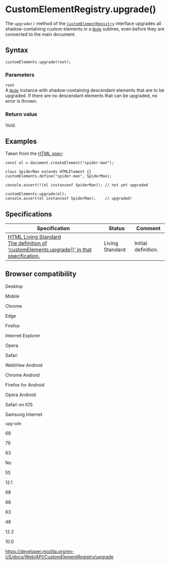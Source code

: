 # CustomElementRegistry.upgrade()

The `upgrade()` method of the [`CustomElementRegistry`](../customelementregistry) interface upgrades all shadow-containing custom elements in a [`Node`](../node) subtree, even before they are connected to the main document.

## Syntax

    customElements.upgrade(root);

### Parameters

`root`  
A [`Node`](../node) instance with shadow-containing descendant elements that are to be upgraded. If there are no descendant elements that can be upgraded, no error is thrown.

### Return value

Void.

## Examples

Taken from the [HTML spec](https://html.spec.whatwg.org/multipage/custom-elements.html#dom-customelementregistry-upgrade):

    const el = document.createElement("spider-man");

    class SpiderMan extends HTMLElement {}
    customElements.define("spider-man", SpiderMan);

    console.assert(!(el instanceof SpiderMan)); // not yet upgraded

    customElements.upgrade(el);
    console.assert(el instanceof SpiderMan);    // upgraded!

## Specifications

<table><thead><tr class="header"><th>Specification</th><th>Status</th><th>Comment</th></tr></thead><tbody><tr class="odd"><td><a href="https://html.spec.whatwg.org/multipage/custom-elements.html#dom-customelementregistry-upgrade">HTML Living Standard<br />
<span class="small">The definition of 'customElements.upgrade()' in that specification.</span></a></td><td><span class="spec-living">Living Standard</span></td><td>Initial definition.</td></tr></tbody></table>

## Browser compatibility

Desktop

Mobile

Chrome

Edge

Firefox

Internet Explorer

Opera

Safari

WebView Android

Chrome Android

Firefox for Android

Opera Android

Safari on IOS

Samsung Internet

`upgrade`

68

79

63

No

55

12.1

68

68

63

48

12.2

10.0

<a href="https://developer.mozilla.org/en-US/docs/Web/API/CustomElementRegistry/upgrade" class="_attribution-link">https://developer.mozilla.org/en-US/docs/Web/API/CustomElementRegistry/upgrade</a>
